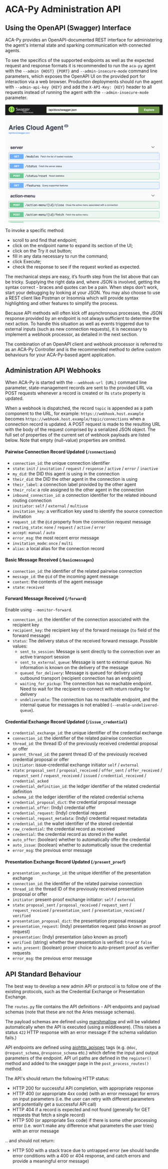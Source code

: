 # ACA-Py Administration API

## Using the OpenAPI (Swagger) Interface

ACA-Py provides an OpenAPI-documented REST interface for administering the agent's internal state and sparking communication with connected agents.

To see the specifics of the supported endpoints as well as the expected request and response formats it is recommended to run the `aca-py` agent with the `--admin {HOST} {PORT}` and `--admin-insecure-mode` command line parameters, which exposes the OpenAPI UI on the provided port for interaction via a web browser. Production deployments should run the agent with `--admin-api-key {KEY}` and add the `X-API-Key: {KEY}` header to all requests instead of running the agent with the `--admin-insecure-mode` parameter.

![Admin API Screenshot](./assets/adminApi.png)

To invoke a specific method:

 * scroll to and find that endpoint;
 * click on the endpoint name to expand its section of the UI;
 * click on the Try it out button;
 * fill in any data necessary to run the command;
 * click Execute;
 * check the response to see if the request worked as expected.

The mechanical steps are easy, it’s fourth step from the list above that can be tricky. Supplying the right data and, where JSON is involved, getting the syntax correct - braces and quotes can be a pain. When steps don’t work, start your debugging by looking at your JSON. You may also choose to use a REST client like Postman or Insomnia which will provide syntax highlighting and other features to simplify the process.

Because API methods will often kick off asynchronous processes, the JSON response provided by an endpoint is not always sufficient to determine the next action. To handle this situation as well as events triggered due to external inputs (such as new connection requests), it is necessary to implement a webhook processor, as detailed in the next section.

The combination of an OpenAPI client and webhook processor is referred to as an ACA-Py Controller and is the recommended method to define custom behaviours for your ACA-Py-based agent application.

## Administration API Webhooks

When ACA-Py is started with the `--webhook-url {URL}` command line parameter, state-management records are sent to the provided URL via POST requests whenever a record is created or its `state` property is updated.

When a webhook is dispatched, the record `topic` is appended as a path component to the URL, for example: `https://webhook.host.example` becomes `https://webhook.host.example/topic/connections` when a connection record is updated. A POST request is made to the resulting URL with the body of the request comprised by a serialized JSON object. The full set of properties of the current set of webhook payloads are listed below. Note that empty (null-value) properties are omitted.

#### Pairwise Connection Record Updated (`/connections`)

 * `connection_id`: the unique connection identifier
 * `state`: `init` / `invitation` / `request` / `response` / `active` / `error` / `inactive`
 * `my_did`: the DID this agent is using in the connection
 * `their_did`: the DID the other agent in the connection is using
 * `their_label`: a connection label provided by the other agent
 * `their_role`: a role assigned to the other agent in the connection
 * `inbound_connection_id`: a connection identifier for the related inbound routing connection
 * `initiator`: `self` / `external` / `multiuse`
 * `invitation_key`: a verification key used to identify the source connection invitation
 * `request_id`: the `@id` property from the connection request message
 * `routing_state`: `none` / `request` / `active` / `error`
 * `accept`: `manual` / `auto`
 * `error_msg`: the most recent error message
 * `invitation_mode`: `once` / `multi`
 * `alias`: a local alias for the connection record

#### Basic Message Received (`/basicmessages`)

 * `connection_id`: the identifier of the related pairwise connection
 * `message_id`: the `@id` of the incoming agent message
 * `content`: the contents of the agent message
 * `state`: `received`

#### Forward Message Received  (`/forward`)

Enable using `--monitor-forward`.

 * `connection_id`: the identifier of the connection associated with the recipient key
 * `recipient_key`: the recipient key of the forward message (`to` field of the forward message)
 * `status`: The delivery status of the received forward message. Possible values:
   * `sent_to_session`: Message is sent directly to the connection over an active transport session
   * `sent_to_external_queue`: Message is sent to external queue. No information is known on the delivery of the message
   * `queued_for_delivery`: Message is queued for delivery using outbound transport (recipient connection has an endpoint)
   * `waiting_for_pickup`: The connection has no reachable endpoint. Need to wait for the recipient to connect with return routing for delivery
   * `undeliverable`: The connection has no reachable endpoint, and the internal queue for messages is not enabled (`--enable-undelivered-queue`). 

#### Credential Exchange Record Updated (`/issue_credential`)

* `credential_exchange_id`: the unique identifier of the credential exchange
* `connection_id`: the identifier of the related pairwise connection
* `thread_id`: the thread ID of the previously received credential proposal or offer
* `parent_thread_id`: the parent thread ID of the previously received credential proposal or offer
* `initiator`: issue-credential exchange initiator `self` / `external`
* `state`: `proposal_sent` / `proposal_received` / `offer_sent` / `offer_received` / `request_sent` / `request_received` / `issued` / `credential_received` / `credential_acked`
* `credential_definition_id`: the ledger identifier of the related credential definition
* `schema_id`: the ledger identifier of the related credential schema
* `credential_proposal_dict`: the credential proposal message
* `credential_offer`: (Indy) credential offer
* `credential_request`: (Indy) credential request
* `credential_request_metadata`: (Indy) credential request metadata
* `credential_id`: the wallet identifier of the stored credential
* `raw_credential`: the credential record as received
* `credential`: the credential record as stored in the wallet
* `auto_offer`: (boolean) whether to automatically offer the credential
* `auto_issue`: (boolean) whether to automatically issue the credential
* `error_msg`: the previous error message

#### Presentation Exchange Record Updated (`/present_proof`)

 * `presentation_exchange_id`: the unique identifier of the presentation exchange
 * `connection_id`: the identifier of the related pairwise connection
 * `thread_id`: the thread ID of the previously received presentation proposal or offer
 * `initiator`: present-proof exchange initiator: `self` / `external`
 * `state`: `proposal_sent` / `proposal_received` / `request_sent` / `request_received` / `presentation_sent` / `presentation_received` / `verified`
 * `presentation_proposal_dict`: the presentation proposal message
 * `presentation_request`: (Indy) presentation request (also known as proof request)
 * `presentation`: (Indy) presentation (also known as proof)
 * `verified`: (string) whether the presentation is verified: `true` or `false`
 * `auto_present`: (boolean) prover choice to auto-present proof as verifier requests
 * `error_msg`: the previous error message

## API Standard Behaviour

The best way to develop a new admin API or protocol is to follow one of the existing protocols, such as the Credential Exchange or Presentation Exchange.

The `routes.py` file contains the API definitions - API endpoints and payload schemas (note that these are not the Aries message schemas).

The payload schemas are defined using [marshmallow](https://marshmallow.readthedocs.io/) and will be validated automatically when the API is executed (using a middleware).  (This raises a status `422` HTTP response with an error message if the schema validation fails.)

API endpoints are defined using [aiohttp_apispec](https://github.com/maximdanilchenko/aiohttp-apispec) tags (e.g. `@doc`, `@request_schema`, `@response_schema` etc.) which define the input and output parameters of the endpoint.  API url paths are defined in the `register()` method and added to the swagger page in the `post_process_routes()` method.

The API's should return the following HTTP status:

 * HTTP 200 for successful API completion, with appropriate response
 * HTTP 400 (or appropriate 4xx code) (with an error message) for errors on input parameters (i.e. the user can retry with different parameters and potentially get a successful API call)
 * HTTP 404 if a record is expected and not found (generally for GET requests that fetch a single record)
 * HTTP 500 (or appropriate 5xx code) if there is some other processing error (i.e. won't make any difference what parameters the user tries) with an error message

.. and should not return:

 * HTTP 500 with a stack trace due to untrapped error (we should handle error conditions with a 400 or 404 response, and catch errors and provide a meaningful error message)
